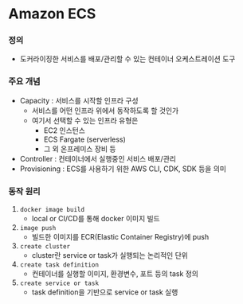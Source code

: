 Amazon ECS
=============================
### 정의
* 도커라이징한 서비스를 배포/관리할 수 있는 컨테이너 오케스트레이션 도구

### 주요 개념
* Capacity : 서비스를 시작할 인프라 구성
    * 서비스를 어떤 인프라 위에서 동작하도록 할 것인가
    * 여기서 선택할 수 있는 인프라 유형은
        * EC2 인스턴스
        * ECS Fargate (serverless)
        * 그 외 온프레미스 장비 등
* Controller : 컨테이너에서 실행중인 서비스 배포/관리
* Provisioning : ECS를 사용하기 위한 AWS CLI, CDK, SDK 등을 의미

### 동작 원리
1. `docker image build`
    * local or CI/CD를 통해 docker 이미지 빌드
2. `image push`
    * 빌드한 이미지를 ECR(Elastic Container Registry)에 push
3. `create cluster`
    * cluster란 service or task가 실행되는 논리적인 단위
3. `create task definition`
    * 컨테이너를 실행할 이미지, 환경변수, 포트 등의 task 정의
4. `create service or task`
    * task definition을 기반으로 service or task 실행